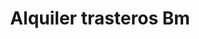 ---
title: "Alquiler trasteros Bm"
url: /motril/alquiler-trasteros-bm-calle-de-las-canas/
shop: alquiler
---